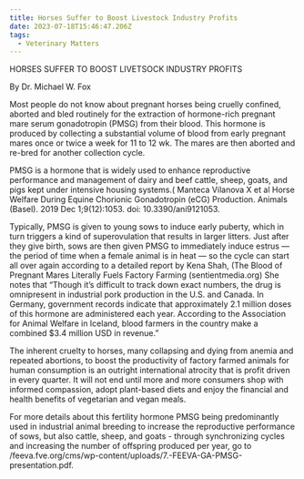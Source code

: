 ```yaml
---
title: Horses Suffer to Boost Livestock Industry Profits
date: 2023-07-18T15:46:47.206Z
tags:
  - Veterinary Matters
---
```

HORSES SUFFER TO BOOST LIVETSOCK  INDUSTRY PROFITS

By Dr. Michael W. Fox

Most people do not know about pregnant horses being cruelly confined, aborted and bled routinely for the extraction of hormone-rich pregnant mare serum gonadotropin (PMSG) from their blood. This hormone is produced by collecting a substantial volume of blood from early pregnant mares once or twice a week for 11 to 12 wk. The mares are then aborted and re-bred for another collection cycle.


PMSG is a hormone that is widely used to enhance reproductive performance and management of dairy and beef cattle, sheep, goats, and pigs kept under intensive housing systems.( Manteca Vilanova X et al Horse Welfare During Equine Chorionic Gonadotropin (eCG) Production. Animals (Basel). 2019 Dec 1;9(12):1053. doi: 10.3390/ani9121053.


Typically, PMSG is given to young sows to induce early puberty, which in turn triggers a kind of superovulation that results in larger litters. Just after they give birth, sows are then given PMSG to immediately induce estrus — the period of time when a female animal is in heat — so the cycle can start all over again according to a detailed report by Kena Shah, (The Blood of Pregnant Mares Literally Fuels Factory Farming (sentientmedia.org) She notes that “Though it’s difficult to track down exact numbers, the drug is omnipresent in industrial pork production in the U.S. and Canada. In Germany, government records indicate that approximately 2.1 million doses of this hormone are administered each year. According to the Association for Animal Welfare in Iceland, blood farmers in the country make a combined $3.4 million USD in revenue.”


The inherent cruelty to horses, many collapsing and dying from anemia and repeated abortions, to boost the productivity of factory farmed animals for human consumption is an outright international atrocity that is profit driven in every quarter. It will not end until more and more consumers shop with informed compassion, adopt plant-based diets and enjoy the financial and health benefits of vegetarian and vegan meals.


For more details about this fertility hormone PMSG being predominantly used in industrial animal breeding to increase the reproductive performance of sows, but also cattle, sheep, and goats - through synchronizing cycles and increasing the number of offspring produced per year, go to /feeva.fve.org/cms/wp-content/uploads/7.-FEEVA-GA-PMSG-presentation.pdf.  

